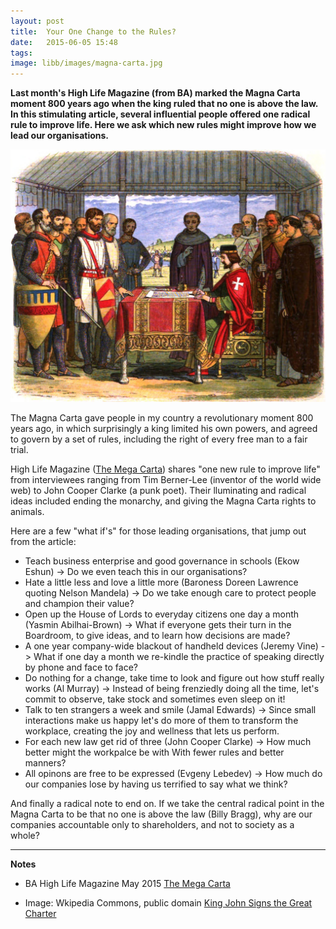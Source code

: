 ```yaml
---
layout: post
title:  Your One Change to the Rules?
date:   2015-06-05 15:48
tags:  
image: libb/images/magna-carta.jpg
---
```


**Last month's High Life Magazine (from BA) marked the Magna Carta moment 800 years ago when the king ruled that no one is above the law. In this stimulating article, several influential people offered one radical rule to improve life. Here we ask which new rules might improve how we lead our organisations.**

![](/libb/images/magna-carta.jpg)

The Magna Carta gave people in my country a revolutionary moment 800 years ago, in which surprisingly a king limited his own powers, and agreed to govern by a set of rules, including the right of every free man to a fair trial.

High Life Magazine (<a href="http://highlife.ba.com/articles/the-mega-carta" target="_blank">The Mega Carta</a>) shares "one new rule to improve life" from interviewees ranging from Tim Berner-Lee (inventor of the world wide web) to John Cooper Clarke (a punk poet). Their lluminating and radical ideas included ending the monarchy, and giving the Magna Carta rights to animals.

Here are a few "what if's" for those leading organisations, that jump out from the article:

* Teach business enterprise and good governance in schools (Ekow Eshun) -> Do we even teach this in our organisations?
* Hate a little less and love a little more (Baroness Doreen Lawrence quoting Nelson Mandela) -> Do we take enough care to protect people and champion their value?
* Open up the House of Lords to everyday citizens one day a month (Yasmin Abilhai-Brown) -> What if everyone gets their turn in the Boardroom, to give ideas, and to learn how decisions are made?
* A one year company-wide blackout of handheld devices (Jeremy Vine) -> What if one day a month we re-kindle the practice of speaking directly by phone and face to face?
* Do nothing for a change, take time to look and figure out how stuff really works (Al Murray) -> Instead of being frenziedly doing all the time, let's commit to observe, take stock and sometimes even sleep on it!
* Talk to ten strangers a week and smile (Jamal Edwards) -> Since small interactions make us happy let's do more of them to transform the workplace, creating the joy and wellness that lets us perform. 
* For each new law get rid of three (John Cooper Clarke) -> How much better might the workpalce be with With fewer rules and better manners?
* All opinons are free to be expressed (Evgeny Lebedev) -> How much do our companies lose by having us terrified to say what we think?

And finally a radical note to end on. If we take the central radical point in the Magna Carta to be that no one is above the law (Billy Bragg), why are our companies accountable only to shareholders, and not to society as a whole?

__________________

<b>Notes</b>

* BA High Life Magazine May 2015 <a href="http://highlife.ba.com/articles/the-mega-carta" target="_blank">The Mega Carta</a>

* Image: Wkipedia Commons, public domain <a href="http://commons.wikimedia.org/wiki/File:A_Chronicle_of_England_-_Page_226_-_John_Signs_the_Great_Charter.jpg" target="_blank">King John Signs the Great Charter</a> 

